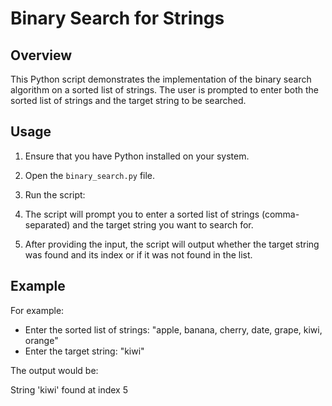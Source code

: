 # Binary Search for Strings

## Overview

This Python script demonstrates the implementation of the binary search algorithm on a sorted list of strings. The user is prompted to enter both the sorted list of strings and the target string to be searched.

## Usage

1. Ensure that you have Python installed on your system.

2. Open the `binary_search.py` file.

3. Run the script:

4. The script will prompt you to enter a sorted list of strings (comma-separated) and the target string you want to search for.

5. After providing the input, the script will output whether the target string was found and its index or if it was not found in the list.

## Example

For example:

- Enter the sorted list of strings: "apple, banana, cherry, date, grape, kiwi, orange"
- Enter the target string: "kiwi"

The output would be:

String 'kiwi' found at index 5

